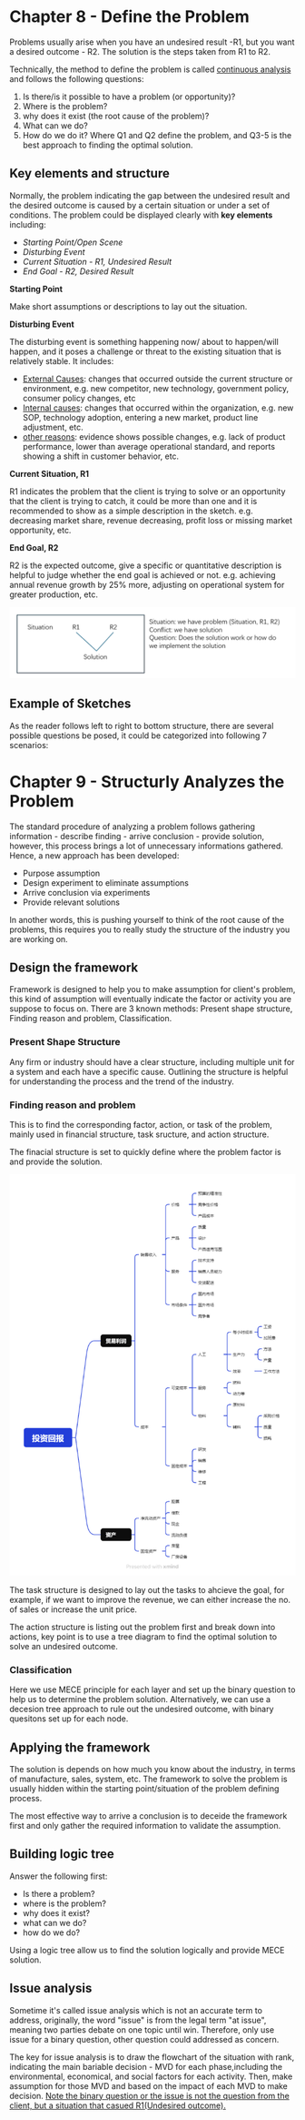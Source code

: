 # Chapter 8 - Define the Problem

Problems usually arise when you have an undesired result -R1, but you want a desired outcome - R2. The solution is the steps taken from R1 to R2.

Technically, the method to define the problem is called <ins>continuous analysis</ins> and follows the following questions:
1. Is there/is it possible to have a problem (or opportunity)?
2. Where is the problem?
3. why does it exist (the root cause of the problem)?
4. What can we do?
5. How do we do it?
Where Q1 and Q2 define the problem, and Q3-5 is the best approach to finding the optimal solution.

## Key elements and structure

Normally, the problem indicating the gap between the undesired result and the desired outcome is caused by a certain situation or under a set of conditions.
The problem could be displayed clearly with **key elements** including:
- *Starting Point/Open Scene*
- *Disturbing Event*
- *Current Situation - R1, Undesired Result*
- *End Goal - R2, Desired Result*

**Starting Point** 

Make short assumptions or descriptions to lay out the situation.

**Disturbing Event**

The disturbing event is something happening now/ about to happen/will happen, and it poses a challenge or threat to the existing situation that is relatively stable. It includes:
- <ins>External Causes</ins>: changes that occurred outside the current structure or environment, e.g. new competitor, new technology, government policy, consumer policy changes, etc
- <ins>Internal causes</ins>: changes that occurred within the organization, e.g. new SOP, technology adoption, entering a new market, product line adjustment, etc.
- <ins>other reasons</ins>: evidence shows possible changes, e.g. lack of product performance, lower than average operational standard, and reports showing a shift in customer behavior, etc.

**Current Situation, R1**

R1 indicates the problem that the client is trying to solve or an opportunity that the client is trying to catch, it could be more than one and it is recommended to show as a simple description in the sketch. e.g. decreasing market share, revenue decreasing, profit loss or missing market opportunity, etc.

**End Goal, R2**

R2 is the expected outcome, give a specific or quantitative description is helpful to judge whether the end goal is achieved or not. e.g. achieving annual revenue growth by 25% more, adjusting on operational system for greater production, etc.

![defineingtheproblem](/assets/images/DefiningTheProblem-1.png)


## Example of Sketches
As the reader follows left to right to bottom structure, there are several possible questions be posed, it could be categorized into following 7 scenarios:



# Chapter 9 - Structurly Analyzes the Problem

The standard procedure of analyzing a problem follows gathering information - describe finding - arrive conclusion - provide solution, however, this process brings a lot of unnecessary informations gathered. Hence, a new approach has been developed:

- Purpose assumption
- Design experiment to eliminate assumptions
- Arrive conclusion via experiments
- Provide relevant solutions

In another words, this is pushing yourself to think of the root cause of the problems, this requires you to really study the structure of the industry you are working on.

## Design the framework

Framework is designed to help you to make assumption for client's problem, this kind of assumption will eventually indicate the factor or activity you are suppose to focus on. There are 3 known methods: Present shape structure, Finding reason and problem, Classification.

### Present Shape Structure

Any firm or industry should have a clear structure, including multiple unit for a system and each have a specific cause. Outlining the structure is helpful for understanding the process and the trend of the industry.

### Finding reason and problem

This is to find the corresponding factor, action, or task of the problem, mainly used in financial structure, task sructure, and action structure.

The finacial structure is set to quickly define where the problem factor is and provide the solution.

![defineingtheproblem](/assets/images/投资回报.png)

The task structure is designed to lay out the tasks to ahcieve the goal, for example, if we want to improve the revenue, we can either increase the no. of sales or increase the unit price.

The action structure is listing out the problem first and break down into actions, key point is to use a tree diagram to find the optimal solution to solve an undesired outcome.

### Classification

Here we use MECE principle for each layer and set up the binary question to help us to determine the problem solution. Alternatively, we can use a decesion tree approach to rule out the undesired outcome, with binary quesitons set up for each node. 

## Applying the framework

The solution is depends on how much you know about the industry, in terms of manufacture, sales, system, etc. The framework to solve the problem is usually hidden within the starting point/situation of the problem defining process. 

The most effective way to arrive a conclusion is to deceide the framework first and only gather the required information to validate the assumption.

## Building logic tree

Answer the following first:
- Is there a problem?
- where is the problem?
- why does it exist?
- what can we do?
- how do we do?

Using a logic tree allow us to find the solution logically and provide MECE solution.

## Issue analysis 

Sometime it's called issue analysis which is not an accurate term to address, originally, the word "issue" is from the legal term "at issue", meaning two parties debate on one topic until win. Therefore, only use issue for a binary question, other question could addressed as concern. 

The key for issue analysis is to draw the flowchart of the situation with rank, indicating the main bariable decision - MVD for each phase,including the environmental, economical, and social factors for each activity. Then, make assumption for those MVD and based on the impact of each MVD to make decision. <ins>Note the binary question or the issue is not the question from the client, but a situation that casued R1(Undesired outcome).</ins>

